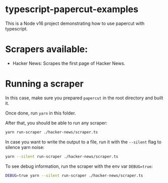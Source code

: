 # typescript-papercut-examples

This is a Node v16 project demonstrating how to use papercut with typescript.

# Scrapers available:

- Hacker News: Scrapes the first page of Hacker News.

# Running a scraper

In this case, make sure you prepared `papercut` in the root directory and built it.

Once done, run `yarn` in this folder.

After that, you should be able to run any scraper:

```sh
yarn run-scraper ./hacker-news/scraper.ts
```

In case you want to write the output to a file, run it with the `--silent` flag to silence yarn noise:

```sh
yarn --silent run-scraper ./hacker-news/scraper.ts
```

To see debug information, run the scraper with the env var `DEBUG=true`:

```sh
DEBUG=true yarn --silent run-scraper ./hacker-news/scraper.ts
```
